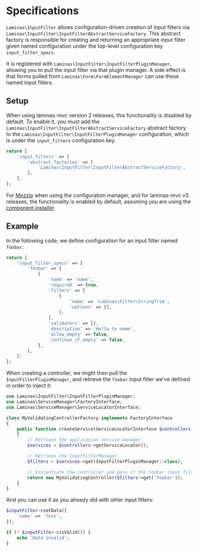 # Specifications

`Laminas\InputFilter` allows configuration-driven creation of input filters via
`Laminas\InputFilter\InputFilterAbstractServiceFactory`. This abstract factory is
responsible for creating and returning an appropriate input filter given named
configuration under the top-level configuration key `input_filter_specs`.

It is registered with `Laminas\InputFilter\InputFilterPluginManager`, allowing you
to pull the input filter via that plugin manager. A side effect is that forms
pulled from `Laminas\Form\FormElementManager` can use these named input filters.

## Setup

When using laminas-mvc version 2 releases, this functionality is disabled by
default.  To enable it, you must add the
`Laminas\InputFilter\InputFilterAbstractServiceFactory` abstract factory to the
`Laminas\InputFilter\InputFilterPluginManager` configuration, which is under the
`input_filters` configuration key.

```php
return [
    'input_filters' => [
        'abstract_factories' => [
            'Laminas\InputFilter\InputFilterAbstractServiceFactory',
        ],
    ],
];
```

For [Mezzio](https://docs.mezzio.dev/mezzio/) when using
the configuration manager, and for laminas-mvc v3 releases, the functionality is
enabled by default, assuming you are using the
[component installer](https://docs.laminas.dev/laminas-component-installer/).

## Example

In the following code, we define configuration for an input filter named `foobar`:

```php
return [
    'input_filter_specs' => [
        'foobar' => [
            [
                'name' => 'name',
                'required' => true,
                'filters' => [
                    [
                        'name' => 'Laminas\Filter\StringTrim',
                        'options' => [],
                    ],
                ],
                'validators' => [],
                'description' => 'Hello to name',
                'allow_empty' => false,
                'continue_if_empty' => false,
            ],
        ],
    ],
];
```

When creating a controller, we might then pull the `InputFilterPluginManager`, and
retrieve the `foobar` input filter we've defined in order to inject it:

```php
use Laminas\InputFilter\InputFilterPluginManager;
use Laminas\ServiceManager\FactoryInterface;
use Laminas\ServiceManager\ServiceLocatorInterface;

class MyValidatingControllerFactory implements FactoryInterface
{
    public function createService(ServiceLocatorInterface $controllers)
    {
        // Retrieve the application service manager
        $services = $controllers->getServiceLocator();

        // Retrieve the InputFilterManager
        $filters = $services->get(InputFilterPluginManager::class);

        // Instantiate the controller and pass it the foobar input filter
        return new MyValidatingController($filters->get('foobar'));
    }
}
```

And you can use it as you already did with other input filters:

```php
$inputFilter->setData([
    'name' => 'test',
]);

if (! $inputFilter->isValid()) {
    echo 'Data invalid';
}
```
